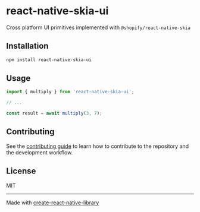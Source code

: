 # react-native-skia-ui

Cross platform UI primitives implemented with `@shopify/react-native-skia`

## Installation

```sh
npm install react-native-skia-ui
```

## Usage

```js
import { multiply } from 'react-native-skia-ui';

// ...

const result = await multiply(3, 7);
```

## Contributing

See the [contributing guide](CONTRIBUTING.md) to learn how to contribute to the repository and the development workflow.

## License

MIT

---

Made with [create-react-native-library](https://github.com/callstack/react-native-builder-bob)
